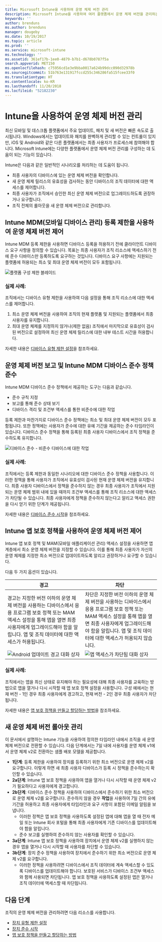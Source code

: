 ```yaml
---
title: Microsoft Intune을 사용하여 운영 체제 버전 관리
description: Microsoft Intune을 사용하여 여러 플랫폼에서 운영 체제 버전을 관리하는 방법을 알아봅니다.
keywords: ''
author: brenduns
ms.author: brenduns
manager: dougeby
ms.date: 10/19/2017
ms.topic: article
ms.prod: ''
ms.service: microsoft-intune
ms.technology: ''
ms.assetid: 361ef17b-1ee0-4879-b7b1-d678b0787f5a
search.appverid: MET150
ms.openlocfilehash: c75956cd1e3e9bba0017a624b99dcc090d32978b
ms.sourcegitcommit: 51b763e131917fccd255c346286fa515fcee33f0
ms.translationtype: HT
ms.contentlocale: ko-KR
ms.lasthandoff: 11/20/2018
ms.locfileid: "52182230"
---
```

# <a name="manage-operating-system-versions-with-intune"></a>Intune을 사용하여 운영 체제 버전 관리
최신 모바일 및 데스크톱 플랫폼에서 주요 업데이트, 패치 및 새 버전은 빠른 속도로 출시됩니다. Windows에서는 업데이트와 패치를 완벽하게 관리할 수 있는 컨트롤이 있지만, iOS 및 Android와 같은 다른 플랫폼에서는 최종 사용자가 프로세스에 참여해야 합니다.  Microsoft Intune에는 다양한 플랫폼에서 운영 체제 버전 관리를 구성하는 데 도움이 되는 기능이 있습니다.

Intune은 다음과 같은 일반적인 시나리오를 처리하는 데 도움이 됩니다. 
- 최종 사용자의 디바이스에 있는 운영 체제 버전을 확인합니다.
- 새 운영 체제 릴리스의 유효성을 검사하는 동안 디바이스의 조직 데이터에 대한 액세스를 제어합니다.
- 최종 사용자가 조직에서 승인한 최신 운영 체제 버전으로 업그레이드하도록 권장하거나 요구합니다.
- 조직 전체의 롤아웃을 새 운영 체제 버전으로 관리합니다.
  
## <a name="operating-system-version-control-using-intune-mobile-device-management-mdm-enrollment-restrictions"></a>Intune MDM(모바일 디바이스 관리) 등록 제한을 사용하여 운영 체제 버전 제어
Intune MDM 등록 제한을 사용하면 디바이스 등록을 허용하기 전에 클라이언트 디바이스 요구 사항을 정의할 수 있습니다. 목표는 최종 사용자가 조직 리소스에 액세스하기 전에 준수 디바이스만 등록하도록 요구하는 것입니다. 디바이스 요구 사항에는 지원되는 플랫폼에 허용되는 최소 및 최대 운영 체제 버전이 모두 포함됩니다.
 
![플랫폼 구성 제한 블레이드](./media/os-version-platform-configurations.png) 
 
### <a name="in-practice"></a>실제 사례:
조직에서는 디바이스 유형 제한을 사용하여 다음 설정을 통해 조직 리소스에 대한 액세스를 제어합니다. 
1. 최소 운영 체제 버전을 사용하여 조직의 현재 플랫폼 및 지원되는 플랫폼에서 최종 사용자를 유지합니다. 
2. 최대 운영 체제를 지정하지 않거나(제한 없음) 조직에서 마지막으로 유효성이 검사된 버전으로 설정하여 최신 운영 체제 릴리스에 대한 내부 테스트 시간을 허용합니다.

자세한 내용은 [디바이스 유형 제한 설정](https://docs.microsoft.com/intune/enrollment-restrictions-set#set-device-type-restrictions)을 참조하세요.
 
## <a name="operating-system-version-reporting-and-compliance-with-intune-mdm-device-compliance-policies"></a>운영 체제 버전 보고 및 Intune MDM 디바이스 준수 정책 준수
Intune MDM 디바이스 준수 정책에서 제공하는 도구는 다음과 같습니다. 
- 준수 규칙 지정
- 보고를 통해 준수 상태 보기
- 디바이스 격리 및 조건부 액세스를 통한 비준수에 대한 작업

등록 제한과 마찬가지로 디바이스 준수 정책에는 최소 및 최대 운영 체제 버전이 모두 포함됩니다. 또한 정책에는 사용자가 준수에 대한 유예 기간을 제공하는 준수 타임라인이 있습니다. 디바이스 준수 정책을 통해 등록된 최종 사용자 디바이스에서 조직 정책을 준수하도록 유지합니다.

![디바이스 준수 - 비준수 디바이스에 대한 작업](./media/os-version-actions-noncompliance.png) 

### <a name="in-practice"></a>실제 사례:
조직에서는 등록 제한과 동일한 시나리오에 대한 디바이스 준수 정책을 사용합니다. 이러한 정책을 통해 사용자가 조직에서 유효성이 검사된 현재 운영 체제 버전을 유지합니다. 최종 사용자 디바이스에서 정책을 준수하지 않는 경우 최종 사용자가 조직에서 지원되는 운영 체제 범위 내에 있을 때까지 조건부 액세스를 통해 조직 리소스에 대한 액세스가 차단될 수 있습니다. 최종 사용자에게 정책을 준수하지 않는다고 알리고 액세스 권한을 다시 얻기 위한 단계가 제공됩니다.   

자세한 내용은 [디바이스 준수 시작](https://docs.microsoft.com/intune/device-compliance-get-started)을 참조하세요.
 
## <a name="operating-system-version-controls-using-intune-app-protection-policies"></a>Intune 앱 보호 정책을 사용하여 운영 체제 버전 제어    
Intune 앱 보호 정책 및 MAM(모바일 애플리케이션 관리) 액세스 설정을 사용하면 앱 계층에서 최소 운영 체제 버전을 지정할 수 있습니다. 이를 통해 최종 사용자가 자신의 운영 체제를 지정한 최소 버전으로 업데이트하도록 알리고 권장하거나 요구할 수 있습니다.
 
다음 두 가지 옵션이 있습니다. 

|경고  |차단  |
|---------|---------|
|경고는 지정한 버전 이하의 운영 체제 버전을 사용하는 디바이스에서 응용 프로그램 보호 정책 또는 MAM 액세스 설정을 통해 앱을 열면 최종 사용자에게 업그레이드해야 함을 알립니다. 앱 및 조직 데이터에 대한 액세스가 허용됩니다.|차단은 지정한 버전 이하의 운영 체제 버전을 사용하는 디바이스에서 응용 프로그램 보호 정책 또는 MAM 액세스 설정을 통해 앱을 열면 최종 사용자에게 업그레이드해야 함을 알립니다. 앱 및 조직 데이터에 대한 액세스가 허용되지 않습니다.|
|![Android 업데이트 경고 대화 상자](./media/os-version-update-warning.png)    |![앱 액세스가 차단됨 대화 상자](./media/os-version-access-blocked.png)          |

 
### <a name="in-practice"></a>실제 사례:
조직에서는 앱을 최신 상태로 유지해야 하는 필요성에 대해 최종 사용자를 교육하는 방법으로 앱을 열거나 다시 시작할 때 앱 보호 정책 설정을 사용합니다. 구성 예에서는 현재 버전 - 1인 경우 최종 사용자에게 경고하고, 현재 버전 - 2인 경우 최종 사용자가 차단됩니다.
 
자세한 내용은 [앱 보호 정책을 만들고 할당하는 방법](https://docs.microsoft.com/intune/app-protection-policies)을 참조하세요.

## <a name="managing-a-new-operating-system-version-rollout"></a>새 운영 체제 버전 롤아웃 관리
이 문서에서 설명하는 Intune 기능을 사용하여 정의한 타임라인 내에서 조직을 새 운영 체제 버전으로 전환할 수 있습니다. 다음 단계에서는 7일 내에 사용자를 운영 체제 v1에서 운영 체제 v2로 전환하는 샘플 배포 모델을 제공합니다.
- **1단계**: 등록 제한을 사용하여 장치를 등록하기 위한 최소 버전으로 운영 체제 v2를 요구합니다. 이렇게 하면 새 최종 사용자 디바이스가 등록 시 정책을 준수하는지 확인할 수 있습니다.
- **2a단계**: Intune 앱 보호 정책을 사용하여 앱을 열거나 다시 시작할 때 운영 체제 v2가 필요하다고 사용자에게 경고합니다.
- **2b단계**: 디바이스 준수 정책을 사용하여 디바이스에서 준수하기 위한 최소 버전으로 운영 체제 v2를 요구합니다. 준수하지 않을 경우 **작업**을 사용하여 7일 간의 유예 기간을 허용하고 최종 사용자에게 타임라인과 요구 사항이 포함된 이메일 알림을 보냅니다.
  -  이러한 정책은 앱 보호 정책을 사용하도록 설정된 앱에 대해 앱을 열 때 전자 메일 또는 Intune 회사 포털을 통해 최종 사용자에게 기존 디바이스를 업데이트해야 함을 알립니다.
  - 준수 보고를 실행하여 준수하지 않는 사용자를 확인할 수 있습니다. 
- **3a단계**: Intune 앱 보호 정책을 사용하여 장치에서 운영 체제 v2를 실행하지 않는 경우 앱을 열거나 다시 시작할 때 사용자를 차단할 수 있습니다.
- **3b단계**: 장치 준수 정책을 사용하여 장치에서 준수하기 위한 최소 버전으로 운영 체제 v2를 요구합니다.
  - 이러한 정책을 사용하려면 디바이스에서 조직 데이터에 계속 액세스할 수 있도록 디바이스를 업데이트해야 합니다. 보호된 서비스가 디바이스 조건부 액세스와 함께 사용되면 차단됩니다. 앱 보호 정책을 사용하도록 설정된 앱은 열거나 조직 데이터에 액세스할 때 차단됩니다.

## <a name="next-steps"></a>다음 단계
조직의 운영 체제 버전을 관리하려면 다음 리소스를 사용합니다. 

- [장치 유형 제한 설정](https://docs.microsoft.com/intune/enrollment-restrictions-set#set-device-type-restrictions)
- [장치 준수 시작](https://docs.microsoft.com/intune/device-compliance-get-started)
- [앱 보호 정책을 만들고 할당하는 방법](https://docs.microsoft.com/intune/app-protection-policies)
